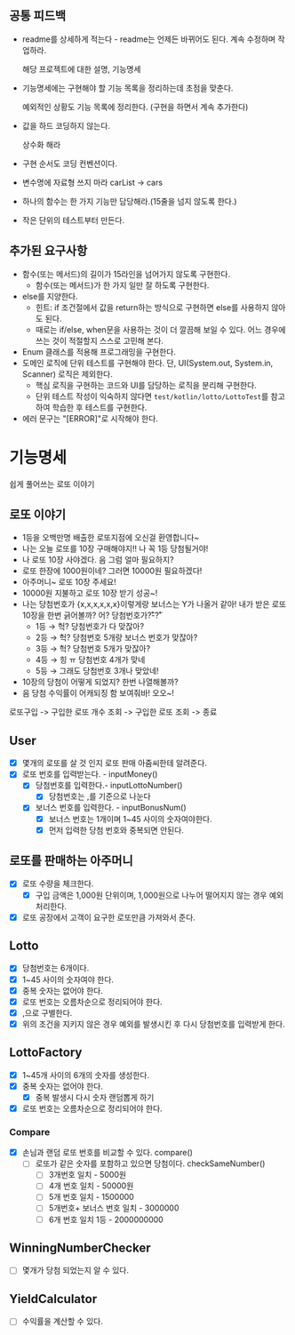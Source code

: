 ## 공통 피드백

- readme를 상세하게 적는다 - readme는 언제든 바뀌어도 된다. 계속 수정하며 작업하라.

  해당 프로젝트에 대한 설명, 기능명세

- 기능명세에는 구현해야 할 기능 목록을 정리하는데 초점을 맞춘다.

  예외적인 상황도 기능 목록에 정리한다. (구현을 하면서 계속 추가한다)

- 값을 하드 코딩하지 않는다.

  상수화 해라

- 구현 순서도 코딩 컨벤션이다.
- 변수명에 자료형 쓰지 마라 carList → cars
- 하나의 함수는 한 가지 기능만 담당해라.(15줄을 넘지 않도록 한다.)
- 작은 단위의 테스트부터 만든다.

## 추가된 요구사항

- 함수(또는 메서드)의 길이가 15라인을 넘어가지 않도록 구현한다.
    - 함수(또는 메서드)가 한 가지 일만 잘 하도록 구현한다.
- else를 지양한다.
    - 힌트: if 조건절에서 값을 return하는 방식으로 구현하면 else를 사용하지 않아도 된다.
    - 때로는 if/else, when문을 사용하는 것이 더 깔끔해 보일 수 있다. 어느 경우에 쓰는 것이 적절할지 스스로 고민해 본다.
- Enum 클래스를 적용해 프로그래밍을 구현한다.
- 도메인 로직에 단위 테스트를 구현해야 한다. 단, UI(System.out, System.in, Scanner) 로직은 제외한다.
    - 핵심 로직을 구현하는 코드와 UI를 담당하는 로직을 분리해 구현한다.
    - 단위 테스트 작성이 익숙하지 않다면 `test/kotlin/lotto/LottoTest`를 참고하여 학습한 후 테스트를 구현한다.
- 에러 문구는 "[ERROR]"로 시작해야 한다.

# 기능명세

쉽게 풀어쓰는 로또 이야기

## 로또 이야기

- 1등을 오백만명 배출한 로또지점에 오신걸 환영합니다~
- 나는 오늘 로또를 10장 구매해야지!! 나 꼭 1등 당첨될거야!
- 나 로또 10장 사야겠다. 음 그럼 얼마 필요하지?
- 로또 한장에 1000원이네? 그러면 10000원 필요하겠다!
- 아주머니~ 로또 10장 주세요!
- 10000원 지불하고 로또 10장 받기 성공~!
- 나는 당첨번호가 {x,x,x,x,x,x}이렇게랑 보너스는 Y가 나올거 같아!
  내가 받은 로또 10장을 한번 긁어볼까?
  어? 당첨번호가?̊̈-?̊̈
    - 1등 → 헉? 당첨번호가 다 맞잖아?
    - 2등 → 헉? 당첨번호 5개랑 보너스 번호가 맞잖아?
    - 3등 → 헉? 당첨번호 5개가 맞잖아?
    - 4등 → 힝 ㅠ 당첨번호 4개가 맞네
    - 5등 → 그래도 당첨번호 3개나 맞았네!
- 10장의 당첨이 어떻게 되었지? 한번 나열해볼까?
- 음 당첨 수익률이 어캐되징 함 보여줘바! 오오~!

로또구입 -> 구입한 로또 개수 조회 -> 구입한 로또 조회 -> 종료

## User

- [x]  몇개의 로또를 살 것 인지 로또 판매 아줌씨한테 알려준다.
- [x]  로또 번호를 입력받는다. - inputMoney()
    - [x]  당첨번호를 입력한다.- inputLottoNumber()
        - [x] 당첨번호는 ,를 기준으로 나눈다

    - [x]  보너스 번호를 입력한다. - inputBonusNum()
        - [x]  보너스 번호는 1개이며 1~45 사이의 숫자여야한다.
        - [x]  먼저 입력한 당첨 번호와 중복되면 안된다.

## 로또를 판매하는 아주머니

- [x]  로또 수량을 체크한다.
    - [x]  구입 금액은 1,000원 단위이며, 1,000원으로 나누어 떨어지지 않는 경우 예외 처리한다.
- [x]  로또 공장에서 고객이 요구한 로또만큼 가져와서 준다.

## Lotto

- [x]  당첨번호는 6개이다.
- [x]  1~45 사이의 숫자여야 한다.
- [x]  중복 숫자는 없어야 한다.
- [X] 로또 번호는 오름차순으로 정리되어야 한다.
- [x]  ,으로 구별한다.
- [x]  위의 조건을 지키지 않은 경우 예외를 발생시킨 후 다시 당첨번호를 입력받게 한다.

## LottoFactory

- [x]  1~45개 사이의 6개의 숫자를 생성한다.
- [x]  중복 숫자는 없어야 한다.
   - [x] 중복 발생시 다시 숫자 랜덤뽑게 하기
- [x] 로또 번호는 오름차순으로 정리되어야 한다.

### Compare

- [x]  손님과 랜덤 로또 번호를 비교할 수 있다. compare()
    - [ ]  로또가 같은 숫자를 포함하고 있으면 당첨이다. checkSameNumber()
        - [ ]  3개번호 일치 - 5000원
        - [ ]  4개 번호 일치 - 50000원
        - [ ]  5개 번호 일치 - 1500000
        - [ ]  5개번호+ 보너스 번호 일치 - 3000000
        - [ ]  6개 번호 일치 1등 - 2000000000

## WinningNumberChecker

- [ ]  몇개가 당첨 되었는지 알 수 있다.

## **YieldCalculator**

- [ ]  수익률을 계산할 수 있다.